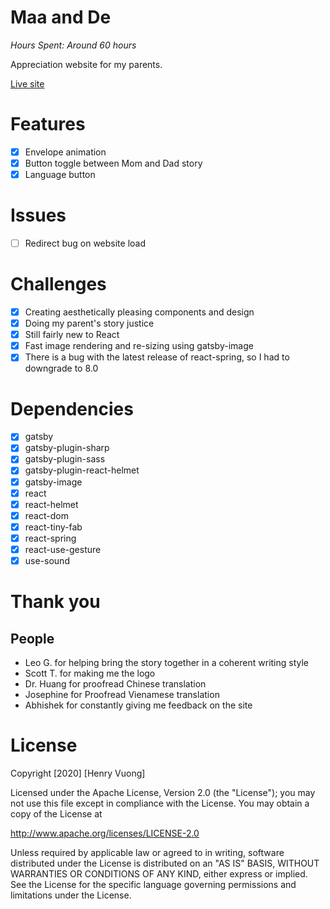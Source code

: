 # Maa and De

*Hours Spent: Around 60 hours*

Appreciation website for my parents.

[Live site](https://www.henryvuong.com/thank-you-mom-and-dad)

# Features
- [x] Envelope animation
- [x] Button toggle between Mom and Dad story
- [x] Language button

# Issues
- [ ] Redirect bug on website load

# Challenges
- [x] Creating aesthetically pleasing components and design
- [x] Doing my parent's story justice
- [x] Still fairly new to React
- [x] Fast image rendering and re-sizing using gatsby-image
- [x] There is a bug with the latest release of react-spring, so I had to downgrade to 8.0

# Dependencies
- [x] gatsby
- [x] gatsby-plugin-sharp
- [x] gatsby-plugin-sass
- [x] gatsby-plugin-react-helmet
- [x] gatsby-image
- [x] react
- [x] react-helmet
- [x] react-dom
- [x] react-tiny-fab
- [x] react-spring
- [x] react-use-gesture
- [x] use-sound

# Thank you

## People
- Leo G. for helping bring the story together in a coherent writing style
- Scott T. for making me the logo
- Dr. Huang for proofread Chinese translation
- Josephine for Proofread Vienamese translation
- Abhishek for constantly giving me feedback on the site

# License
Copyright [2020] [Henry Vuong]

Licensed under the Apache License, Version 2.0 (the "License"); you may not use this file except in compliance with the License. You may obtain a copy of the License at

http://www.apache.org/licenses/LICENSE-2.0

Unless required by applicable law or agreed to in writing, software distributed under the License is distributed on an "AS IS" BASIS, WITHOUT WARRANTIES OR CONDITIONS OF ANY KIND, either express or implied. See the License for the specific language governing permissions and limitations under the License.
